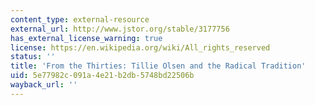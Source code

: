 ```yaml
---
content_type: external-resource
external_url: http://www.jstor.org/stable/3177756
has_external_license_warning: true
license: https://en.wikipedia.org/wiki/All_rights_reserved
status: ''
title: 'From the Thirties: Tillie Olsen and the Radical Tradition'
uid: 5e77982c-091a-4e21-b2db-5748bd22506b
wayback_url: ''
---
```

